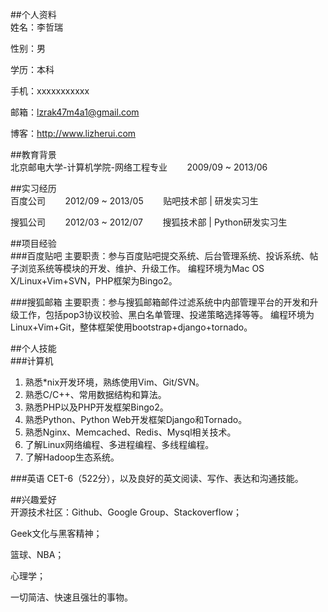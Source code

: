 ##个人资料                                                                                     
姓名：李哲瑞

性别：男

学历：本科

手机：xxxxxxxxxxx                 

邮箱：<lzrak47m4a1@gmail.com>

博客：<http://www.lizherui.com>

##教育背景                                                                                     								                                                                                       
北京邮电大学-计算机学院-网络工程专业 &nbsp;&nbsp;&nbsp;&nbsp;&nbsp;&nbsp; 2009/09 ~ 2013/06

##实习经历             											      
百度公司 &nbsp;&nbsp;&nbsp;&nbsp;&nbsp;&nbsp; 2012/09 ~ 2013/05 &nbsp;&nbsp;&nbsp;&nbsp;&nbsp;&nbsp; 贴吧技术部 | 研发实习生 

搜狐公司 &nbsp;&nbsp;&nbsp;&nbsp;&nbsp;&nbsp; 2012/03 ~ 2012/07 &nbsp;&nbsp;&nbsp;&nbsp;&nbsp;&nbsp; 搜狐技术部 | Python研发实习生  
 
##项目经验                                                                         
###百度贴吧
主要职责：参与百度贴吧提交系统、后台管理系统、投诉系统、帖子浏览系统等模块的开发、维护、升级工作。
编程环境为Mac OS X/Linux+Vim+SVN，PHP框架为Bingo2。
 
###搜狐邮箱
主要职责：参与搜狐邮箱邮件过滤系统中内部管理平台的开发和升级工作，包括pop3协议校验、黑白名单管理、投递策略选择等等。
编程环境为Linux+Vim+Git，整体框架使用bootstrap+django+tornado。
 
##个人技能					                                                                                      
###计算机    
1. 熟悉*nix开发环境，熟练使用Vim、Git/SVN。
2. 熟悉C/C++、常用数据结构和算法。
3. 熟悉PHP以及PHP开发框架Bingo2。
4. 熟悉Python、Python Web开发框架Django和Tornado。 
5. 熟悉Nginx、Memcached、Redis、Mysql相关技术。
6. 了解Linux网络编程、多进程编程、多线程编程。
7. 了解Hadoop生态系统。

###英语
CET-6（522分），以及良好的英文阅读、写作、表达和沟通技能。
 
##兴趣爱好					                                                                                       
开源技术社区：Github、Google Group、Stackoverflow；

Geek文化与黑客精神；

篮球、NBA；

心理学；

一切简洁、快速且强壮的事物。